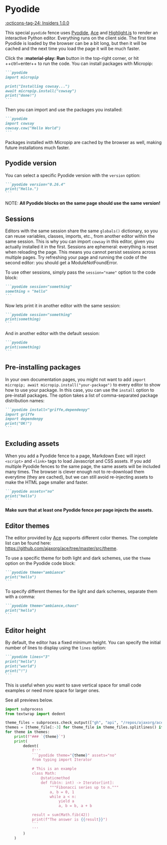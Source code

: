 # Pyodide

[:octicons-tag-24: Insiders 1.0.0](../insiders/changelog.md#1.0.0)

This special `pyodide` fence uses [Pyodide](https://pyodide.org), [Ace](https://ace.c9.io/)
and [Highlight.js](https://highlightjs.org/) to render an interactive Python editor.
Everything runs on the client side. The first time Pyodide is loaded by the browser
can be a bit long, but then it will be cached and the next time you load the page
it will be much faster.

Click the **:material-play: Run** button in the top-right corner, or hit ++ctrl+enter++ to run the code.
You can install packages with Micropip:

````md exec="1" source="tabbed-right" tabs="Markdown|Rendered"
```pyodide
import micropip

print("Installing cowsay...")
await micropip.install("cowsay")
print("done!")
```
````

Then you can import and use the packages you installed:

````md exec="1" source="tabbed-right" tabs="Markdown|Rendered"
```pyodide
import cowsay
cowsay.cow("Hello World")
```
````

Packages installed with Micropip are cached by the browser as well,
making future installations much faster.

## Pyodide version

You can select a specific Pyodide version with the `version` option:

````md
```pyodide version="0.26.4"
print("Hello.")
```
````

NOTE: **All Pyodide blocks on the same page should use the same version!**

## Sessions

Editors with the same session share the same `globals()` dictionary,
so you can reuse variables, classes, imports, etc., from another editor
within the same session. This is why you can import `cowsay` in this editor,
given you actually installed it in the first. Sessions are ephemeral:
everything is reset when reloading the page. This means you cannot persist
sessions across multiple pages. Try refreshing your page
and running the code of the second editor: you should get a ModuleNotFoundError.

To use other sessions, simply pass the `session="name"` option to the code block:

````md exec="1" source="tabbed-right" tabs="Markdown|Rendered"
```pyodide session="something"
something = "hello"
```
````

Now lets print it in another editor with the same session:

````md exec="1" source="tabbed-right" tabs="Markdown|Rendered"
```pyodide session="something"
print(something)
```
````

And in another editor with the default session:

````md exec="1" source="tabbed-right" tabs="Markdown|Rendered"
```pyodide
print(something)
```
````

## Pre-installing packages

In your own documentation pages, you might not want to add
`import micropip; await micropip.install("your-package")`
to every editor to show how to use your package. In this case,
you can use the `install` option to pre-install packages.
The option takes a list of comma-separated package distribution names:

````md exec="1" source="tabbed-right" tabs="Markdown|Rendered"
```pyodide install="griffe,dependenpy"
import griffe
import dependenpy
print("OK!")
```
````

## Excluding assets

When you add a Pyodide fence to a page,
Markdown Exec will inject `<script>` and `<link>` tags
to load Javascript and CSS assets.
If you add multiple Pyodide fences to the same page,
the same assets will be included many times.
The browser is clever enough not to re-download them everytime
(they are cached), but we can still avoid re-injecting assets
to make the HTML page smaller and faster.

````md
```pyodide assets="no"
print("hello")
```
````

**Make sure that at least one Pyodide fence per page injects the assets.**

## Editor themes

The editor provided by [Ace](https://ace.c9.io/) supports different color themes.
The complete list can be found here: https://github.com/ajaxorg/ace/tree/master/src/theme.

To use a specific theme for both light and dark schemes, use the `theme` option on the Pyodide code block:

````md
```pyodide theme="ambiance"
print("hello")
```
````

To specify different themes for the light and dark schemes, separate them with a comma:

````md
```pyodide theme="ambiance,chaos"
print("hello")
```
````

## Editor height

By default, the editor has a fixed minimum height. You can specify the initial number of lines to display using the `lines` option:

````md
```pyodide lines="3"
print("hello")
print("world")
print("!")
```
````

This is useful when you want to save vertical space for small code examples or need more space for larger ones.

See all previews below.

```python exec="1"
import subprocess
from textwrap import dedent

theme_files = subprocess.check_output(["gh", "api", "/repos/ajaxorg/ace/contents/src/theme", "--jq", ".[].name"], text=True)
themes = [theme_file[:-3] for theme_file in theme_files.splitlines() if not theme_file.endswith("-css.js")]
for theme in themes:
    print(f"### `{theme}`")
    print(
        dedent(
            f'''
            ```pyodide theme="{theme}" assets="no"
            from typing import Iterator

            # This is an example
            class Math:
                @staticmethod
                def fib(n: int) -> Iterator[int]:
                    """Fibonacci series up to n."""
                    a, b = 0, 1
                    while a < n:
                        yield a
                        a, b = b, a + b

            result = sum(Math.fib(42))
            print(f"The answer is {{result}}")
            ```
            '''
        )
    )
```
